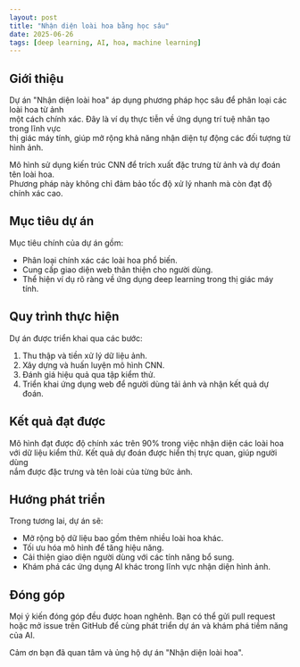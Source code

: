 ```yaml
---
layout: post
title: "Nhận diện loài hoa bằng học sâu"
date: 2025-06-26
tags: [deep learning, AI, hoa, machine learning]
---
```


## Giới thiệu

Dự án "Nhận diện loài hoa" áp dụng phương pháp học sâu để phân loại các loài hoa từ ảnh  
một cách chính xác. Đây là ví dụ thực tiễn về ứng dụng trí tuệ nhân tạo trong lĩnh vực  
thị giác máy tính, giúp mở rộng khả năng nhận diện tự động các đối tượng từ hình ảnh.

Mô hình sử dụng kiến trúc CNN để trích xuất đặc trưng từ ảnh và dự đoán tên loài hoa.  
Phương pháp này không chỉ đảm bảo tốc độ xử lý nhanh mà còn đạt độ chính xác cao.

## Mục tiêu dự án

Mục tiêu chính của dự án gồm:
- Phân loại chính xác các loài hoa phổ biến.
- Cung cấp giao diện web thân thiện cho người dùng.
- Thể hiện ví dụ rõ ràng về ứng dụng deep learning trong thị giác máy tính.

## Quy trình thực hiện

Dự án được triển khai qua các bước:
1. Thu thập và tiền xử lý dữ liệu ảnh.
2. Xây dựng và huấn luyện mô hình CNN.
3. Đánh giá hiệu quả qua tập kiểm thử.
4. Triển khai ứng dụng web để người dùng tải ảnh và nhận kết quả dự đoán.

## Kết quả đạt được

Mô hình đạt được độ chính xác trên 90% trong việc nhận diện các loài hoa  
với dữ liệu kiểm thử. Kết quả dự đoán được hiển thị trực quan, giúp người dùng  
nắm được đặc trưng và tên loài của từng bức ảnh.

## Hướng phát triển

Trong tương lai, dự án sẽ:
- Mở rộng bộ dữ liệu bao gồm thêm nhiều loài hoa khác.
- Tối ưu hóa mô hình để tăng hiệu năng.
- Cải thiện giao diện người dùng với các tính năng bổ sung.
- Khám phá các ứng dụng AI khác trong lĩnh vực nhận diện hình ảnh.

## Đóng góp

Mọi ý kiến đóng góp đều được hoan nghênh. Bạn có thể gửi pull request  
hoặc mở issue trên GitHub để cùng phát triển dự án và khám phá tiềm năng của AI.

Cảm ơn bạn đã quan tâm và ủng hộ dự án "Nhận diện loài hoa".
